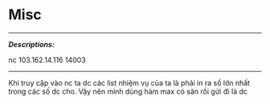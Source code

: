 # Misc

---

**_Descriptions:_**

nc 103.162.14.116 14003

---

Khi truy cập vào nc ta dc các list nhiệm vụ của ta là phải in ra số lớn nhất trong các số dc cho. Vậy nên mình dùng hàm max có sãn rồi gửi đi là dc
